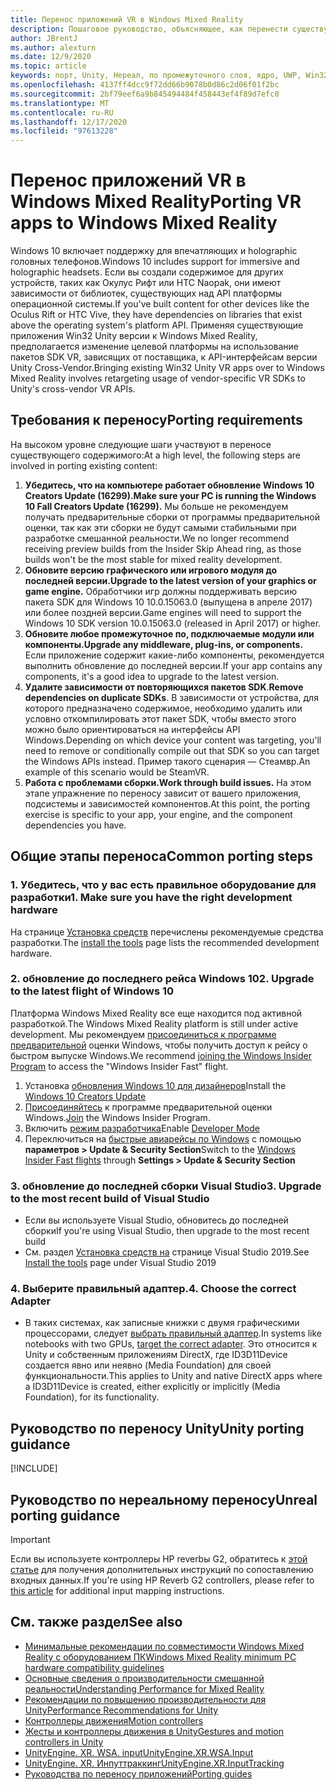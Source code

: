 ```yaml
---
title: Перенос приложений VR в Windows Mixed Reality
description: Пошаговое руководство, объясняющее, как перенести существующее иммерсивное приложение на Windows Mixed Reality.
author: JBrentJ
ms.author: alexturn
ms.date: 12/9/2020
ms.topic: article
keywords: порт, Unity, Нереал, по промежуточного слоя, ядро, UWP, Win32, перенос, 1-й Gen, гарнитура смешанной реальности, гарнитура Windows Mixed Reality, миграция, Windows 10, сопоставление входных данных
ms.openlocfilehash: 4137ff4dcc9f72dd66b9078b0d86c2d06f01f2bc
ms.sourcegitcommit: 2bf79eef6a9b845494484f458443ef4f89d7efc0
ms.translationtype: MT
ms.contentlocale: ru-RU
ms.lasthandoff: 12/17/2020
ms.locfileid: "97613228"
---
```

# <a name="porting-vr-apps-to-windows-mixed-reality"></a><span data-ttu-id="eb62c-104">Перенос приложений VR в Windows Mixed Reality</span><span class="sxs-lookup"><span data-stu-id="eb62c-104">Porting VR apps to Windows Mixed Reality</span></span>

<span data-ttu-id="eb62c-105">Windows 10 включает поддержку для впечатляющих и holographic головных телефонов.</span><span class="sxs-lookup"><span data-stu-id="eb62c-105">Windows 10 includes support for immersive and holographic headsets.</span></span> <span data-ttu-id="eb62c-106">Если вы создали содержимое для других устройств, таких как Окулус Рифт или HTC Naopak, они имеют зависимости от библиотек, существующих над API платформы операционной системы.</span><span class="sxs-lookup"><span data-stu-id="eb62c-106">If you've built content for other devices like the Oculus Rift or HTC Vive, they have dependencies on libraries that exist above the operating system's platform API.</span></span> <span data-ttu-id="eb62c-107">Применяя существующие приложения Win32 Unity версии к Windows Mixed Reality, предполагается изменение целевой платформы на использование пакетов SDK VR, зависящих от поставщика, к API-интерфейсам версии Unity Cross-Vendor.</span><span class="sxs-lookup"><span data-stu-id="eb62c-107">Bringing existing Win32 Unity VR apps over to Windows Mixed Reality involves retargeting usage of vendor-specific VR SDKs to Unity's cross-vendor VR APIs.</span></span>

## <a name="porting-requirements"></a><span data-ttu-id="eb62c-108">Требования к переносу</span><span class="sxs-lookup"><span data-stu-id="eb62c-108">Porting requirements</span></span>

<span data-ttu-id="eb62c-109">На высоком уровне следующие шаги участвуют в переносе существующего содержимого:</span><span class="sxs-lookup"><span data-stu-id="eb62c-109">At a high level, the following steps are involved in porting existing content:</span></span>
1. <span data-ttu-id="eb62c-110">**Убедитесь, что на компьютере работает обновление Windows 10 Creators Update (16299).**</span><span class="sxs-lookup"><span data-stu-id="eb62c-110">**Make sure your PC is running the Windows 10 Fall Creators Update (16299).**</span></span> <span data-ttu-id="eb62c-111">Мы больше не рекомендуем получать предварительные сборки от программы предварительной оценки, так как эти сборки не будут самыми стабильными при разработке смешанной реальности.</span><span class="sxs-lookup"><span data-stu-id="eb62c-111">We no longer recommend receiving preview builds from the Insider Skip Ahead ring, as those builds won't be the most stable for mixed reality development.</span></span>
2. <span data-ttu-id="eb62c-112">**Обновите версию графического или игрового модуля до последней версии.**</span><span class="sxs-lookup"><span data-stu-id="eb62c-112">**Upgrade to the latest version of your graphics or game engine.**</span></span> <span data-ttu-id="eb62c-113">Обработчики игр должны поддерживать версию пакета SDK для Windows 10 10.0.15063.0 (выпущена в апреле 2017) или более поздней версии.</span><span class="sxs-lookup"><span data-stu-id="eb62c-113">Game engines will need to support the Windows 10 SDK version 10.0.15063.0 (released in April 2017) or higher.</span></span>
3. <span data-ttu-id="eb62c-114">**Обновите любое промежуточное по, подключаемые модули или компоненты.**</span><span class="sxs-lookup"><span data-stu-id="eb62c-114">**Upgrade any middleware, plug-ins, or components.**</span></span> <span data-ttu-id="eb62c-115">Если приложение содержит какие-либо компоненты, рекомендуется выполнить обновление до последней версии.</span><span class="sxs-lookup"><span data-stu-id="eb62c-115">If your app contains any components, it's a good idea to upgrade to the latest version.</span></span>
4. <span data-ttu-id="eb62c-116">**Удалите зависимости от повторяющихся пакетов SDK**.</span><span class="sxs-lookup"><span data-stu-id="eb62c-116">**Remove dependencies on duplicate SDKs**.</span></span> <span data-ttu-id="eb62c-117">В зависимости от устройства, для которого предназначено содержимое, необходимо удалить или условно откомпилировать этот пакет SDK, чтобы вместо этого можно было ориентироваться на интерфейсы API Windows.</span><span class="sxs-lookup"><span data-stu-id="eb62c-117">Depending on which device your content was targeting, you'll need to remove or conditionally compile out that SDK so you can target the Windows APIs instead.</span></span> <span data-ttu-id="eb62c-118">Пример такого сценария — Стеамвр.</span><span class="sxs-lookup"><span data-stu-id="eb62c-118">An example of this scenario would be SteamVR.</span></span>
5. <span data-ttu-id="eb62c-119">**Работа с проблемами сборки.**</span><span class="sxs-lookup"><span data-stu-id="eb62c-119">**Work through build issues.**</span></span> <span data-ttu-id="eb62c-120">На этом этапе упражнение по переносу зависит от вашего приложения, подсистемы и зависимостей компонентов.</span><span class="sxs-lookup"><span data-stu-id="eb62c-120">At this point, the porting exercise is specific to your app, your engine, and the component dependencies you have.</span></span>

## <a name="common-porting-steps"></a><span data-ttu-id="eb62c-121">Общие этапы переноса</span><span class="sxs-lookup"><span data-stu-id="eb62c-121">Common porting steps</span></span>

### <a name="1-make-sure-you-have-the-right-development-hardware"></a><span data-ttu-id="eb62c-122">1. Убедитесь, что у вас есть правильное оборудование для разработки</span><span class="sxs-lookup"><span data-stu-id="eb62c-122">1. Make sure you have the right development hardware</span></span>

<span data-ttu-id="eb62c-123">На странице [Установка средств](../install-the-tools.md#immersive-vr-headset-requirements) перечислены рекомендуемые средства разработки.</span><span class="sxs-lookup"><span data-stu-id="eb62c-123">The [install the tools](../install-the-tools.md#immersive-vr-headset-requirements) page lists the recommended development hardware.</span></span>

### <a name="2-upgrade-to-the-latest-flight-of-windows-10"></a><span data-ttu-id="eb62c-124">2. обновление до последнего рейса Windows 10</span><span class="sxs-lookup"><span data-stu-id="eb62c-124">2. Upgrade to the latest flight of Windows 10</span></span>

<span data-ttu-id="eb62c-125">Платформа Windows Mixed Reality все еще находится под активной разработкой.</span><span class="sxs-lookup"><span data-stu-id="eb62c-125">The Windows Mixed Reality platform is still under active development.</span></span> <span data-ttu-id="eb62c-126">Мы рекомендуем [присоединиться к программе предварительной](https://insider.windows.com/) оценки Windows, чтобы получить доступ к рейсу о быстром выпуске Windows.</span><span class="sxs-lookup"><span data-stu-id="eb62c-126">We recommend [joining the Windows Insider Program](https://insider.windows.com/) to access the "Windows Insider Fast" flight.</span></span>
1. <span data-ttu-id="eb62c-127">Установка [обновления Windows 10 для дизайнеров](https://www.microsoft.com/software-download/windows10)</span><span class="sxs-lookup"><span data-stu-id="eb62c-127">Install the [Windows 10 Creators Update](https://www.microsoft.com/software-download/windows10)</span></span>
2. <span data-ttu-id="eb62c-128">[Присоединяйтесь](https://insider.windows.com/) к программе предварительной оценки Windows.</span><span class="sxs-lookup"><span data-stu-id="eb62c-128">[Join](https://insider.windows.com/) the Windows Insider Program.</span></span>
3. <span data-ttu-id="eb62c-129">Включить [режим разработчика](https://docs.microsoft.com/windows/uwp/get-started/enable-your-device-for-development)</span><span class="sxs-lookup"><span data-stu-id="eb62c-129">Enable [Developer Mode](https://docs.microsoft.com/windows/uwp/get-started/enable-your-device-for-development)</span></span>
4. <span data-ttu-id="eb62c-130">Переключиться на [быстрые авиарейсы по Windows](https://blogs.technet.microsoft.com/uktechnet/2016/07/01/joining-insider-preview) с помощью **параметров > Update & Security Section**</span><span class="sxs-lookup"><span data-stu-id="eb62c-130">Switch to the [Windows Insider Fast flights](https://blogs.technet.microsoft.com/uktechnet/2016/07/01/joining-insider-preview) through **Settings > Update & Security Section**</span></span>

### <a name="3-upgrade-to-the-most-recent-build-of-visual-studio"></a><span data-ttu-id="eb62c-131">3. обновление до последней сборки Visual Studio</span><span class="sxs-lookup"><span data-stu-id="eb62c-131">3. Upgrade to the most recent build of Visual Studio</span></span>
* <span data-ttu-id="eb62c-132">Если вы используете Visual Studio, обновитесь до последней сборки</span><span class="sxs-lookup"><span data-stu-id="eb62c-132">If you're using Visual Studio, then upgrade to the most recent build</span></span>
* <span data-ttu-id="eb62c-133">См. раздел [Установка средств на](../install-the-tools.md#installation-checklist) странице Visual Studio 2019.</span><span class="sxs-lookup"><span data-stu-id="eb62c-133">See [Install the tools](../install-the-tools.md#installation-checklist) page under Visual Studio 2019</span></span>

### <a name="4-choose-the-correct-adapter"></a><span data-ttu-id="eb62c-134">4. Выберите правильный адаптер.</span><span class="sxs-lookup"><span data-stu-id="eb62c-134">4. Choose the correct Adapter</span></span>
* <span data-ttu-id="eb62c-135">В таких системах, как записные книжки с двумя графическими процессорами, следует [выбрать правильный адаптер](../native/rendering-in-directx.md#hybrid-graphics-pcs-and-mixed-reality-applications).</span><span class="sxs-lookup"><span data-stu-id="eb62c-135">In systems like notebooks with two GPUs, [target the correct adapter](../native/rendering-in-directx.md#hybrid-graphics-pcs-and-mixed-reality-applications).</span></span> <span data-ttu-id="eb62c-136">Это относится к Unity и собственным приложениям DirectX, где ID3D11Device создается явно или неявно (Media Foundation) для своей функциональности.</span><span class="sxs-lookup"><span data-stu-id="eb62c-136">This applies to Unity and native DirectX apps where a ID3D11Device is created, either explicitly or implicitly (Media Foundation), for its functionality.</span></span>

## <a name="unity-porting-guidance"></a><span data-ttu-id="eb62c-137">Руководство по переносу Unity</span><span class="sxs-lookup"><span data-stu-id="eb62c-137">Unity porting guidance</span></span>

[!INCLUDE[](includes/unity-porting-guidance.md)]

## <a name="unreal-porting-guidance"></a><span data-ttu-id="eb62c-138">Руководство по нереальному переносу</span><span class="sxs-lookup"><span data-stu-id="eb62c-138">Unreal porting guidance</span></span>

> [!IMPORTANT]
> <span data-ttu-id="eb62c-139">Если вы используете контроллеры HP reverbы G2, обратитесь к [этой статье](../unreal/unreal-reverb-g2-controllers.md) для получения дополнительных инструкций по сопоставлению входных данных.</span><span class="sxs-lookup"><span data-stu-id="eb62c-139">If you're using HP Reverb G2 controllers, please refer to [this article](../unreal/unreal-reverb-g2-controllers.md) for additional input mapping instructions.</span></span>

## <a name="see-also"></a><span data-ttu-id="eb62c-140">См. также раздел</span><span class="sxs-lookup"><span data-stu-id="eb62c-140">See also</span></span>
* [<span data-ttu-id="eb62c-141">Минимальные рекомендации по совместимости Windows Mixed Reality с оборудованием ПК</span><span class="sxs-lookup"><span data-stu-id="eb62c-141">Windows Mixed Reality minimum PC hardware compatibility guidelines</span></span>](https://docs.microsoft.com/windows/mixed-reality/enthusiast-guide/windows-mixed-reality-minimum-pc-hardware-compatibility-guidelines)
* [<span data-ttu-id="eb62c-142">Основные сведения о производительности смешанной реальности</span><span class="sxs-lookup"><span data-stu-id="eb62c-142">Understanding Performance for Mixed Reality</span></span>](../platform-capabilities-and-apis/understanding-performance-for-mixed-reality.md)
* [<span data-ttu-id="eb62c-143">Рекомендации по повышению производительности для Unity</span><span class="sxs-lookup"><span data-stu-id="eb62c-143">Performance Recommendations for Unity</span></span>](../unity/performance-recommendations-for-unity.md)
* [<span data-ttu-id="eb62c-144">Контроллеры движения</span><span class="sxs-lookup"><span data-stu-id="eb62c-144">Motion controllers</span></span>](../../design/motion-controllers.md)
* [<span data-ttu-id="eb62c-145">Жесты и контроллеры движения в Unity</span><span class="sxs-lookup"><span data-stu-id="eb62c-145">Gestures and motion controllers in Unity</span></span>](../unity/gestures-and-motion-controllers-in-unity.md)
* [<span data-ttu-id="eb62c-146">UnityEngine. XR. WSA. input</span><span class="sxs-lookup"><span data-stu-id="eb62c-146">UnityEngine.XR.WSA.Input</span></span>](https://docs.unity3d.com/ScriptReference/XR.WSA.Input.InteractionManager.html)
* [<span data-ttu-id="eb62c-147">UnityEngine. XR. Инпуттраккинг</span><span class="sxs-lookup"><span data-stu-id="eb62c-147">UnityEngine.XR.InputTracking</span></span>](https://docs.unity3d.com/ScriptReference/XR.InputTracking.html)
* [<span data-ttu-id="eb62c-148">Руководства по переносу приложений</span><span class="sxs-lookup"><span data-stu-id="eb62c-148">Porting guides</span></span>](porting-guides.md)